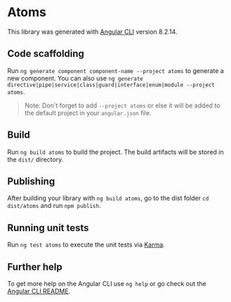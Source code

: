 # Atoms

This library was generated with [Angular CLI](https://github.com/angular/angular-cli) version 8.2.14.

## Code scaffolding

Run `ng generate component component-name --project atoms` to generate a new component. You can also use `ng generate directive|pipe|service|class|guard|interface|enum|module --project atoms`.
> Note: Don't forget to add `--project atoms` or else it will be added to the default project in your `angular.json` file. 

## Build

Run `ng build atoms` to build the project. The build artifacts will be stored in the `dist/` directory.

## Publishing

After building your library with `ng build atoms`, go to the dist folder `cd dist/atoms` and run `npm publish`.

## Running unit tests

Run `ng test atoms` to execute the unit tests via [Karma](https://karma-runner.github.io).

## Further help

To get more help on the Angular CLI use `ng help` or go check out the [Angular CLI README](https://github.com/angular/angular-cli/blob/master/README.md).
